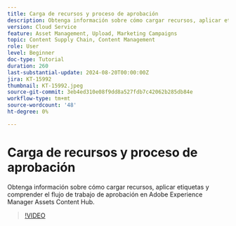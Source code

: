```yaml
---
title: Carga de recursos y proceso de aprobación
description: Obtenga información sobre cómo cargar recursos, aplicar etiquetas y comprender el flujo de trabajo de aprobación en Adobe Experience Manager Assets Content Hub.
version: Cloud Service
feature: Asset Management, Upload, Marketing Campaigns
topic: Content Supply Chain, Content Management
role: User
level: Beginner
doc-type: Tutorial
duration: 260
last-substantial-update: 2024-08-20T00:00:00Z
jira: KT-15992
thumbnail: KT-15992.jpeg
source-git-commit: 3eb4ed310e08f9dd8a527fdb7c42062b285db84e
workflow-type: tm+mt
source-wordcount: '48'
ht-degree: 0%

---
```



# Carga de recursos y proceso de aprobación

Obtenga información sobre cómo cargar recursos, aplicar etiquetas y comprender el flujo de trabajo de aprobación en Adobe Experience Manager Assets Content Hub.

>[!VIDEO](https://video.tv.adobe.com/v/3432980/?learn=on)
